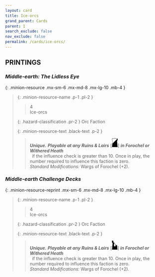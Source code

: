 ```yaml
---
layout: card
title: Ice-orcs
grand_parent: Cards
parent: I
search_exclude: false
nav_exclude: false
permalink: /cards/ice-orcs/
---
```


## PRINTINGS


### _Middle-earth: The Lidless Eye_

{: .minion-resource .mx-sm-6 .mx-md-8 .mx-lg-10 .mb-4 }
> {: .minion-resource-name .p-1 .pl-2 }
> > <div class="hazard-mp">4</div>
> > <div class="card-name">Ice-orcs</div>
>
> {: .hazard-classification .pr-2 }
> Orc Faction
>
> {: .minion-resource-text .black-text .p-2 }
> > _**Unique.**_ ***Playable at any Ruins & Lairs*** <nobr>[<img src="/assets/images/shadow-hold.svg">]</nobr> ***in Forochel or Withered Heath*** <br>&ensp;if the influence check is greater than 10. Once in play, the number required to influence this faction is zero. <br>_Standard Modifications:_ Wargs of Forochel (+2). 
> 

### _Middle-earth Challenge Decks_

{: .minion-resource-reprint .mx-sm-6 .mx-md-8 .mx-lg-10 .mb-4 }
> {: .minion-resource-name .p-1 .pl-2 }
> > <div class="hazard-mp">4</div>
> > <div class="card-name">Ice-orcs</div>
>
> {: .hazard-classification .pr-2 }
> Orc Faction
>
> {: .minion-resource-text .black-text .p-2 }
> > _**Unique.**_ ***Playable at any Ruins & Lairs*** <nobr>[<img src="/assets/images/ruinlair.svg">]</nobr> ***in Forochel or Withered Heath*** <br>&ensp;if the influence check is greater than 10. Once in play, the number required to influence this faction is zero. <br>_Standard Modifications:_ Wargs of Forochel (+2). 
> 
